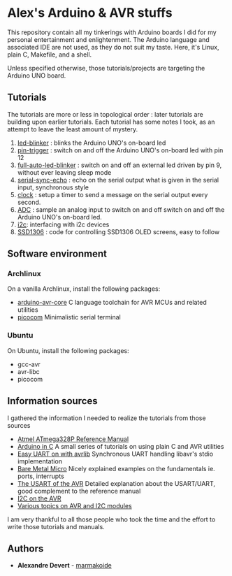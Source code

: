 # Alex's Arduino & AVR stuffs

This repository contain all my tinkerings with Arduino boards I did for my 
personal entertainment and enlightenment. The Arduino language and associated 
IDE are not used, as they do not suit my taste. Here, it's Linux, plain C, 
Makefile, and a shell.

Unless specified otherwise, those tutorials/projects are targeting the Arduino
UNO board. 


## Tutorials

The tutorials are more or less in topological order : later tutorials are 
building upon earlier tutorials. Each tutorial has some notes I took, as an 
attempt to leave the least amount of mystery.

1. [led-blinker](tutorials/led-blinker) : blinks the Arduino UNO's on-board led 
1. [pin-trigger](tutorials/pin-trigger) : switch on and off the Arduino UNO's on-board led with pin 12
1. [full-auto-led-blinker](tutorials/full-auto-led-blinker) : switch on and off an external led driven by pin 9, without ever leaving sleep mode 
1. [serial-sync-echo](tutorials/serial-sync-echo) : echo on the serial output what is given in the serial input, synchronous style
1. [clock](tutorials/clock) : setup a timer to send a message on the serial output every second.
1. [ADC](tutorials/analog-read) : sample an analog input to switch on and off switch on and off the Arduino UNO's on-board led.
1. [i2c](tutorials/i2c): interfacing with i2c devices 
1. [SSD1306](https://github.com/Matiasus/SSD1306) : code for controlling SSD1306 OLED screens, easy to follow

## Software environment

### Archlinux 

On a vanilla Archlinux, install the following packages:

* [arduino-avr-core](https://archlinux.org/packages/community/any/arduino-avr-core/) C language toolchain for AVR MCUs and related utilities
* [picocom](https://archlinux.org/packages/community/x86_64/picocom/) Minimalistic serial terminal


### Ubuntu

On Ubuntu, install the following packages:

* gcc-avr
* avr-libc
* picocom

## Information sources

I gathered the information I needed to realize the tutorials from those sources

* [Atmel ATmega328P Reference Manual](https://github.com/eerimoq/hardware-reference/blob/master/Atmel/atmega328p%20reference%20manual.pdf)
* [Arduino in C](https://balau82.wordpress.com/arduino-in-c) A small series of tutorials on using plain C and AVR utilities
* [Easy UART on with avrlib](https://appelsiini.net/2011/simple-usart-with-avr-libc/) Synchronous UART handling libavr's stdio implementation
* [Bare Metal Micro](https://baremetalmicro.com/) Nicely explained examples on the fundamentals ie. ports, interrupts
* [The USART of the AVR](https://maxembedded.com/2013/09/the-usart-of-the-avr/) Detailed explanation about the USART/UART, good complement to the reference manual
* [I2C on the AVR](http://www.avrbeginners.net/architecture/twi/twi.html)
* [Various topics on AVR and I2C modules](https://wolles-elektronikkiste.de/en)

I am very thankful to all those people who took the time and the effort to
write those tutorials and manuals.


## Authors

* **Alexandre Devert** - [marmakoide](https://github.com/marmakoide)

